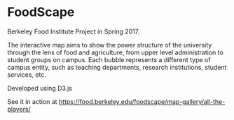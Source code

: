 # FoodScape
Berkeley Food Institute Project in Spring 2017. 

The interactive map aims to show the power structure of the university through the lens of food and agriculture, from upper level administration to student groups on campus. Each bubble represents a different type of campus entity, such as teaching departments, research institutions, student services, etc.

Developed using D3.js

See it in action at https://food.berkeley.edu/foodscape/map-gallery/all-the-players/
